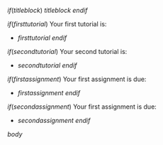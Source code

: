 
$if(titleblock)$
$titleblock$
$endif$

$if(firsttutorial)$
Your first tutorial is:

* $firsttutorial$
$endif$

$if(secondtutorial)$
Your second tutorial is:

* $secondtutorial$
$endif$

$if(firstassignment)$
Your first assignment is due:

* $firstassignment$
$endif$

$if(secondassignment)$
Your first assignment is due:

* $secondassignment$
$endif$

$body$
